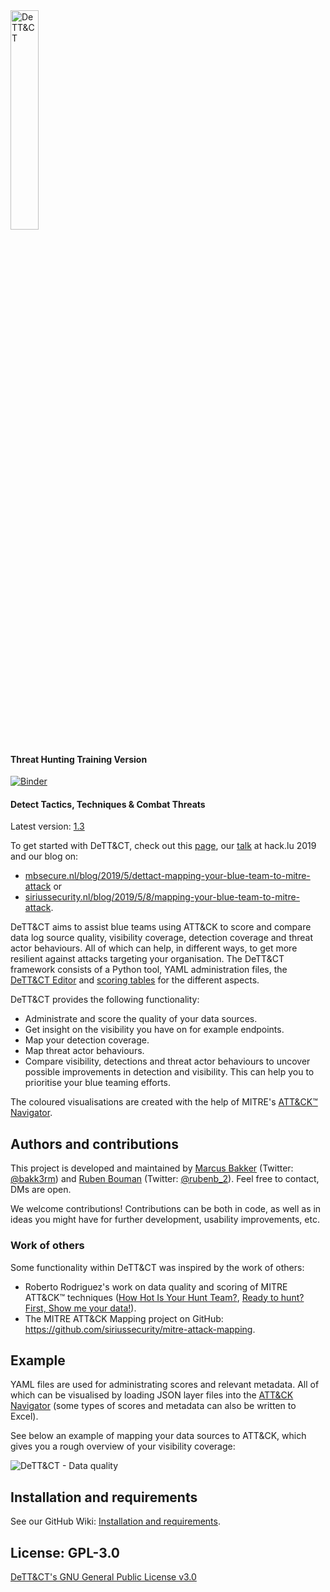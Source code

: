 <img src="https://github.com/rabobank-cdc/DeTTECT/wiki/images/logo.png" alt="DeTT&CT" width=30% height=30%>

#### Threat Hunting Training Version

[![Binder](https://mybinder.org/badge_logo.svg)](https://mybinder.org/v2/gh/rcobb-scwx/DeTTECT/master)

#### Detect Tactics, Techniques & Combat Threats
Latest version: [1.3](https://github.com/rabobank-cdc/DeTTECT/wiki/Changelog#version-13)

To get started with DeTT&CT, check out this [page](https://github.com/rabobank-cdc/DeTTECT/wiki/Getting-started), our [talk](https://www.youtube.com/watch?v=_kWpekkhomU) at hack.lu 2019 and our blog on:
- [mbsecure.nl/blog/2019/5/dettact-mapping-your-blue-team-to-mitre-attack](https://www.mbsecure.nl/blog/2019/5/dettact-mapping-your-blue-team-to-mitre-attack) or
- [siriussecurity.nl/blog/2019/5/8/mapping-your-blue-team-to-mitre-attack](https://www.siriussecurity.nl/blog/2019/5/8/mapping-your-blue-team-to-mitre-attack).

DeTT&CT aims to assist blue teams using ATT&CK to score and compare data log source quality, visibility coverage, detection coverage and threat actor behaviours. All of which can help, in different ways, to get more resilient against attacks targeting your organisation. The DeTT&CT framework consists of a Python tool, YAML administration files, the [DeTT&CT Editor](https://rabobank-cdc.github.io/dettect-editor) and [scoring tables](https://github.com/rabobank-cdc/DeTTECT/raw/master/scoring_table.xlsx) for the different aspects.

DeTT&CT provides the following functionality:

- Administrate and score the quality of your data sources.
- Get insight on the visibility you have on for example endpoints.
- Map your detection coverage.
- Map threat actor behaviours.
- Compare visibility, detections and threat actor behaviours to uncover possible improvements in detection and visibility. This can help you to prioritise your blue teaming efforts.

The coloured visualisations are created with the help of MITRE's [ATT&CK™ Navigator](https://github.com/mitre-attack/attack-navigator).

## Authors and contributions
This project is developed and maintained by [Marcus Bakker](https://github.com/marcusbakker) (Twitter: [@bakk3rm](https://twitter.com/bakk3rm)) and [Ruben Bouman](https://github.com/rubinatorz) (Twitter: [@rubenb_2](https://twitter.com/rubenb_2/)). Feel free to contact, DMs are open.

We welcome contributions! Contributions can be both in code, as well as in ideas you might have for further development, usability improvements, etc.

### Work of others
Some functionality within DeTT&CT was inspired by the work of
others:
- Roberto Rodriguez's work on data quality and scoring of MITRE ATT&CK™ techniques ([How Hot Is Your Hunt Team?](https://cyberwardog.blogspot.com/2017/07/how-hot-is-your-hunt-team.html), [Ready to hunt? First, Show me your data!](https://cyberwardog.blogspot.com/2017/12/ready-to-hunt-first-show-me-your-data.html)).
- The MITRE ATT&CK Mapping project on GitHub:
  https://github.com/siriussecurity/mitre-attack-mapping.

## Example

YAML files are used for administrating scores and relevant metadata. All
of which can be visualised by loading JSON layer files into the [ATT&CK Navigator](https://github.com/mitre-attack/attack-navigator) (some types of scores and metadata can also be written to Excel).

See below an example of mapping your data sources to ATT&CK, which gives you a rough overview of your visibility coverage:

 <img src="https://raw.githubusercontent.com/wiki/rabobank-cdc/DeTTECT/images/example_data_sources.png" alt="DeTT&CT - Data quality">


## Installation and requirements

See our GitHub Wiki: [Installation and requirements](https://github.com/rabobank-cdc/DeTTECT/wiki/Installation-and-requirements).


## License: GPL-3.0
[DeTT&CT's GNU General Public License v3.0](https://github.com/rabobank-cdc/DeTTECT/blob/master/LICENSE)
